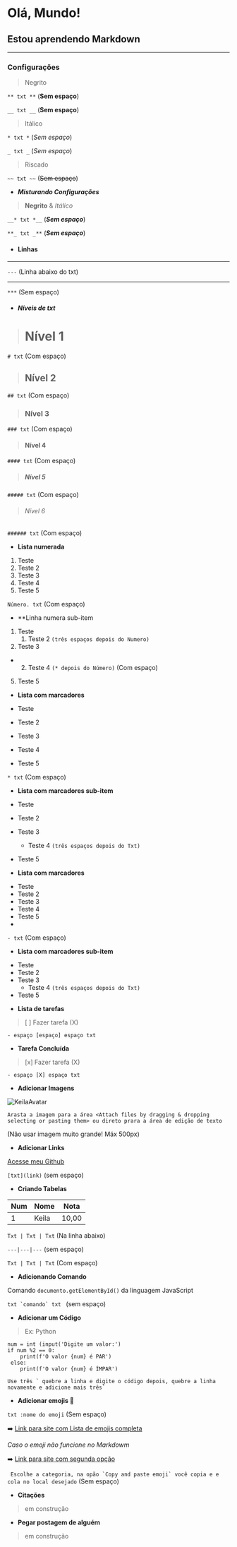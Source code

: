# Olá, Mundo!

 ## Estou aprendendo **Markdown**
 ***
 
 ### Configurações
 
 > Negrito

```** txt **``` (**Sem espaço**)

```__ txt __``` (__Sem espaço__)

> Itálico

```* txt *``` (*Sem espaço*)

```_ txt _``` (_Sem espaço_)

> Riscado

```~~ txt ~~``` (~~Sem espaço~~)

* __*Misturando Configurações*__

> **Negrito** & *Itálico*

```__* txt *__``` (__*Sem espaço*__)

```**_ txt _**``` (**_Sem espaço_**)

* #### Linhas
---

```---``` (Linha abaixo do txt)
***
```***``` (Sem espaço)

* ##### Níveis de txt

> # Nível 1

```# txt``` (Com espaço)

> ## Nível 2

```## txt``` (Com espaço)

> ### Nível 3

```### txt``` (Com espaço)

> #### Nível 4

```#### txt``` (Com espaço)

> ##### Nível 5

```##### txt``` (Com espaço)

> ###### Nível 6

```###### txt``` (Com espaço)

* **Lista numerada**

1. Teste
2. Teste 2
3. Teste 3
4. Teste 4
5. Teste 5

```Número. txt``` (Com espaço)

* **Linha numera sub-item

1. Teste
   1. Teste 2 ```(três espaços depois do Numero)```
2. Teste 3
* 2. Teste 4 ```(* depois do Número)``` (Com espaço)
5. Teste 5

* **Lista com marcadores**

* Teste
* Teste 2
* Teste 3
* Teste 4
* Teste 5

```* txt``` (Com espaço)

* **Lista com marcadores sub-item**

* Teste
* Teste 2
* Teste 3
   * Teste 4 ```(três espaços depois do Txt)```
* Teste 5

* **Lista com marcadores**

- Teste
- Teste 2
- Teste 3
- Teste 4
- Teste 5
- 
 ```- txt``` (Com espaço)

* **Lista com marcadores sub-item**

- Teste
- Teste 2
- Teste 3
   - Teste 4 ```(três espaços depois do Txt)```
- Teste 5

* **Lista de tarefas**

> [ ] Fazer tarefa (X)

```- espaço [espaço] espaço txt```

* **Tarefa Concluída**

> [x] Fazer tarefa (X)

```- espaço [X] espaço txt```

* **Adicionar Imagens**

![KeilaAvatar](https://user-images.githubusercontent.com/109313933/183428275-9a32ea80-cb00-4798-9e55-3a705ee2c4af.gif)

```Arasta a imagem para a área <Attach files by dragging & dropping selecting or pasting them> ou direto prara a área de edição de texto``` 

(Não usar imagem muito grande! Máx 500px)

* **Adicionar Links**

[Acesse meu Github](https://github.com/KeilianeRocha)

```[txt](link)``` (sem espaço)

* **Criando Tabelas**

 Num | Nome | Nota 
 ---|---|---
 1 | Keila | 10,00
 
 ```Txt | Txt | Txt``` (Na linha abaixo)
 
 ```---|---|---``` (sem espaço)
 
 ```Txt | Txt | Txt``` (Com espaço)

* **Adicionando Comando**

 Comando `documento.getElementById()` da linguagem JavaScript
 
 ```txt `comando` txt ``` (sem espaço)
 
 * **Adicionar um Código**

> Ex: Python

```
num = int (input('Digite um valor:')
if num %2 == 0:
    print(f'O valor {num} é PAR')
 else:
    print(f'O valor {num} é ÍMPAR')

```

```Use três ` quebre a linha e digite o código depois, quebre a linha novamente e adicione mais três` ```

* **Adicionar emojis 🖖**

```txt :nome do emoji``` (Sem espaço)

➡️ [Link para site com Lista de emojis completa](https://unicode.org/emoji/charts/full-emoji-list.html)

_Caso o emoji não funcione no Markdowm_

➡️ [Link para site com segunda opção](https://emojipedia.org/)

``` Escolhe a categoria, na opão `Copy and paste emoji` você copia e e cola no local desejado``` (Sem espaço)

* **Citações**

> em construção

* **Pegar postagem de alguém**

> em construção 








 
 
























